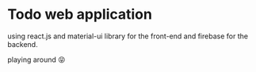 # Todo web application

using react.js and material-ui library for the front-end and firebase for the backend.

playing around 😝

